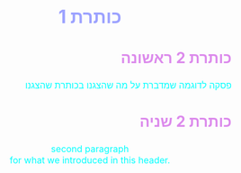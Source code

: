 <!DOCTYPE html>
<html>
    <head>
        <meta charset="utf-8" />
        <title>דוגמה לדף html</title>
        <style>
            body {
                direction: rtl;
                background-image: url(https://wallpapercave.com/wp/wp3758109.jpg);
                background-repeat:repeat-y;
                bacground-attachment: fixed;
                background-position-x: center;
                background-position-y: bottom;
                background-size: cover;
            }
            p {
                font-size: 12pt;
                color:aqua;
            }
            h1 {
                color: rgb(156, 162, 255);
                font-size: 24pt;
                text-align: center;
            }
            h2 {
                color: rgb(220, 138, 236);
                font-size: 20pt;
                text-align: justify;
            }
        </style>
    </head>
    <body>
        <h1>כותרת 1</h1>
        <h2>כותרת 2 ראשונה</h2>
        <p>
            פסקה לדוגמה שמדברת על מה שהצגנו בכותרת שהצגנו
        </p>
        <h2>כותרת 2 שניה</h2>
        <p style="direction: ltr; text-align: center;">
            second paragraph <br/> 
            for what we introduced in this header.
        </p>
    </body>
</html>